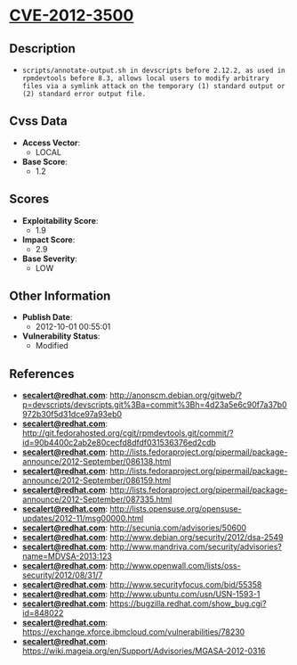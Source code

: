 
# [CVE-2012-3500](https://cve.mitre.org/cgi-bin/cvename.cgi?name=CVE-2012-3500)

## Description

- `scripts/annotate-output.sh in devscripts before 2.12.2, as used in rpmdevtools before 8.3, allows local users to modify arbitrary files via a symlink attack on the temporary (1) standard output or (2) standard error output file.`

## Cvss Data

- **Access Vector**:
  - LOCAL
- **Base Score**:
  - 1.2

## Scores

- **Exploitability Score**:
  - 1.9
- **Impact Score**:
  - 2.9
- **Base Severity**:
  - LOW

## Other Information

- **Publish Date**:
  - 2012-10-01 00:55:01
- **Vulnerability Status**:
  - Modified

## References

- **secalert@redhat.com**: http://anonscm.debian.org/gitweb/?p=devscripts/devscripts.git%3Ba=commit%3Bh=4d23a5e6c90f7a37b0972b30f5d31dce97a93eb0
- **secalert@redhat.com**: http://git.fedorahosted.org/cgit/rpmdevtools.git/commit/?id=90b4400c2ab2e80cecfd8dfdf031536376ed2cdb
- **secalert@redhat.com**: http://lists.fedoraproject.org/pipermail/package-announce/2012-September/086138.html
- **secalert@redhat.com**: http://lists.fedoraproject.org/pipermail/package-announce/2012-September/086159.html
- **secalert@redhat.com**: http://lists.fedoraproject.org/pipermail/package-announce/2012-September/087335.html
- **secalert@redhat.com**: http://lists.opensuse.org/opensuse-updates/2012-11/msg00000.html
- **secalert@redhat.com**: http://secunia.com/advisories/50600
- **secalert@redhat.com**: http://www.debian.org/security/2012/dsa-2549
- **secalert@redhat.com**: http://www.mandriva.com/security/advisories?name=MDVSA-2013:123
- **secalert@redhat.com**: http://www.openwall.com/lists/oss-security/2012/08/31/7
- **secalert@redhat.com**: http://www.securityfocus.com/bid/55358
- **secalert@redhat.com**: http://www.ubuntu.com/usn/USN-1593-1
- **secalert@redhat.com**: https://bugzilla.redhat.com/show_bug.cgi?id=848022
- **secalert@redhat.com**: https://exchange.xforce.ibmcloud.com/vulnerabilities/78230
- **secalert@redhat.com**: https://wiki.mageia.org/en/Support/Advisories/MGASA-2012-0316
